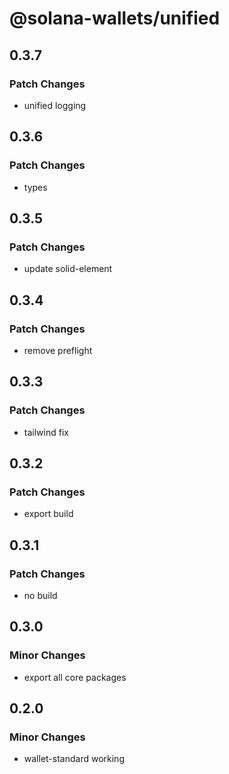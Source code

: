 # @solana-wallets/unified

## 0.3.7

### Patch Changes

- unified logging

## 0.3.6

### Patch Changes

- types

## 0.3.5

### Patch Changes

- update solid-element

## 0.3.4

### Patch Changes

- remove preflight

## 0.3.3

### Patch Changes

- tailwind fix

## 0.3.2

### Patch Changes

- export build

## 0.3.1

### Patch Changes

- no build

## 0.3.0

### Minor Changes

- export all core packages

## 0.2.0

### Minor Changes

- wallet-standard working

